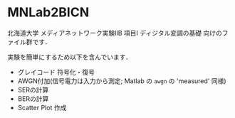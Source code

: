MNLab2BICN
==========

北海道大学 メディアネットワーク実験IIB 項目I ディジタル変調の基礎
向けのファイル群です．

実験を簡単にするため以下を含んでいます．

-   グレイコード 符号化・復号
-   AWGN付加(信号電力は入力から測定; Matlab の `awgn` の 'measured' 同様)
-   SERの計算
-   BERの計算
-   Scatter Plot 作成
